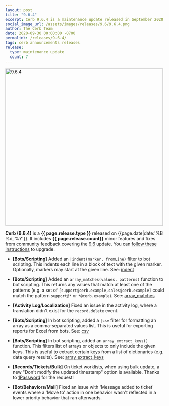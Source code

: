 ```yaml
---
layout: post
title: "9.6.4"
excerpt: Cerb 9.6.4 is a maintenance update released in September 2020 with 7 minor features and fixes from community feedback.
social_image_url: /assets/images/releases/9.6/9.6.4.png
author: The Cerb Team
date: 2020-09-30 00:00:00 -0700
permalink: /releases/9.6.4/
tags: cerb announcements releases
release:
  type: maintenance update
  count: 7
---
```


<div class="cerb-screenshot">
<img src="{{page.social_image_url}}" class="screenshot" alt="9.6.4" width="500">
</div>

**Cerb (9.6.4)** is a **{{ page.release.type }}** released on {{page.date|date:'%B %d, %Y'}}. It includes **{{ page.release.count}}** minor features and fixes from community feedback covering the [9.6](/releases/9.6/) update.  You can [follow these instructions](/docs/upgrading/) to upgrade.

* **[Bots/Scripting]** Added an `|indent(marker, fromLine)` filter to bot scripting. This indents each line in a block of text with the given marker. Optionally, markers may start at the given line. See: [indent](/docs/bots/scripting/filters/#indent)

* **[Bots/Scripting]** Added an `array_matches(values, patterns)` function to bot scripting. This returns any values that match at least one of the patterns (e.g. a set of `[support@cerb.example,sales@cerb.example]` could match the pattern `support@*` or `*@cerb.example`). See: [array_matches](/docs/bots/scripting/functions/#array_matches)

* **[Activity Log/Localization]** Fixed an issue in the activity log, where a translation didn't exist for the `record.delete` event. 

* **[Bots/Scripting]** In bot scripting, added a `|csv` filter for formatting an array as a comma-separated values list. This is useful for exporting reports for Excel from bots. See: [csv](/docs/bots/scripting/filters/#csv)

* **[Bots/Scripting]** In bot scripting, added an `array_extract_keys()` function. This filters list of arrays or objects to only include the given keys. This is useful to extract certain keys from a list of dictionaries (e.g. data query results). See: [array_extract_keys](/docs/bots/scripting/functions/#array_extract_keys)

* **[Records/Tickets/Bulk]** On ticket worklists, when using bulk update, a new "Don't modify the updated timestamp" option is available. Thanks to [1Password](https://1password.com/) for the request!

* **[Bot/Behaviors/Mail]** Fixed an issue with 'Message added to ticket' events where a 'Move to' action in one behavior wasn't reflected in a lower priority behavior that ran afterwards.

